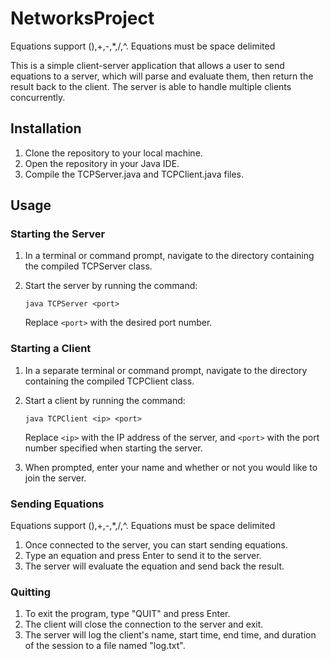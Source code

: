 # NetworksProject
Equations support (),+,-,*,/,^.
Equations must be space delimited

This is a simple client-server application that allows a user to send equations to a server, which will parse and evaluate them, then return the result back to the client. The server is able to handle multiple clients concurrently.

## Installation

1. Clone the repository to your local machine.
2. Open the repository in your Java IDE.
3. Compile the TCPServer.java and TCPClient.java files.

## Usage

### Starting the Server

1. In a terminal or command prompt, navigate to the directory containing the compiled TCPServer class.
2. Start the server by running the command: 

   `java TCPServer <port>`

   Replace `<port>` with the desired port number.

### Starting a Client

1. In a separate terminal or command prompt, navigate to the directory containing the compiled TCPClient class.
2. Start a client by running the command:

   `java TCPClient <ip> <port>`

   Replace `<ip>` with the IP address of the server, and `<port>` with the port number specified when starting the server.

3. When prompted, enter your name and whether or not you would like to join the server.

### Sending Equations
Equations support (),+,-,*,/,^.
Equations must be space delimited
1. Once connected to the server, you can start sending equations.
2. Type an equation and press Enter to send it to the server.
3. The server will evaluate the equation and send back the result.

### Quitting

1. To exit the program, type "QUIT" and press Enter.
2. The client will close the connection to the server and exit.
3. The server will log the client's name, start time, end time, and duration of the session to a file named "log.txt".

